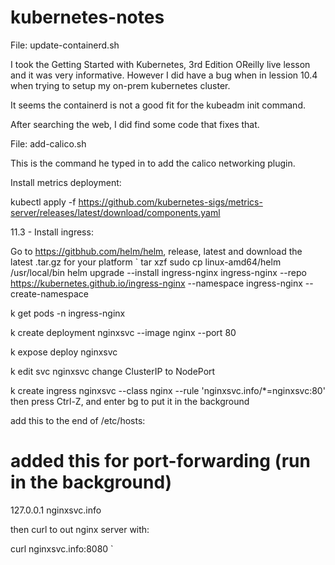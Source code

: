 # kubernetes-notes

File: update-containerd.sh

I took the Getting Started with Kubernetes, 3rd Edition OReilly live lesson
and it was very informative. However I did have a bug when in lession 10.4
when trying to setup my on-prem kubernetes cluster.

It seems the containerd is not a good fit for the kubeadm init command.

After searching the web, I did find some code that fixes that.


File: add-calico.sh

This is the command he typed in to add the calico networking plugin.


Install metrics deployment:

   kubectl apply -f https://github.com/kubernetes-sigs/metrics-server/releases/latest/download/components.yaml

11.3 - Install ingress:

   Go to https://gitbhub.com/helm/helm, release, latest and download the latest .tar.gz for your platform
`
   tar xzf <tarball>
   sudo cp linux-amd64/helm /usr/local/bin
   helm upgrade --install ingress-nginx ingress-nginx --repo https://kubernetes.github.io/ingress-nginx --namespace ingress-nginx --create-namespace 

   k get pods -n ingress-nginx 

   k create deployment nginxsvc --image nginx --port 80

   k expose deploy nginxsvc

   k edit svc nginxsvc
     change ClusterIP to NodePort

   k create ingress nginxsvc --class nginx --rule 'nginxsvc.info/*=nginxsvc:80'
      then press Ctrl-Z, and enter bg to put it in the background

   add this to the end of /etc/hosts:
   # added this for port-forwarding (run in the background)
   127.0.0.1	nginxsvc.info

   then curl to out nginx server with:

   curl nginxsvc.info:8080
`

   
